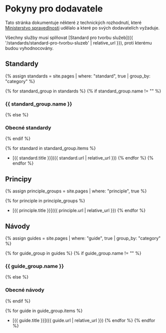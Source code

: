 # Pokyny pro dodavatele

Tato stránka dokumentuje některé z technických rozhodnutí, které
[Ministerstvo spravedlnosti](https://www.justice.cz) udělalo a které po svých dodavatelích vyžaduje.

Všechny služby musí splňovat [Standard pro tvorbu služeb]({{ '/standards/standard-pro-tvorbu-sluzeb' | relative_url }}), proti kterému budou vyhodnocovány.

## Standardy

{% assign standards = site.pages
  | where: "standard", true
  | group_by: "category" %}

{% for standard_group in standards %}
{% if standard_group.name != "" %}
### {{ standard_group.name }}
{% else %}
### Obecné standardy
{% endif %}

{% for standard in standard_group.items %}
- [{{ standard.title }}]({{ standard.url | relative_url }})
{% endfor %}
{% endfor %}

## Principy

{% assign principle_groups = site.pages
  | where: "principle", true %}

{% for principle in principle_groups %}
- [{{ principle.title }}]({{ principle.url | relative_url }})
{% endfor %}


## Návody

{% assign guides = site.pages
  | where: "guide", true
  | group_by: "category" %}

{% for guide_group in guides %}
{% if guide_group.name != "" %}
### {{ guide_group.name }}
{% else %}
### Obecné návody
{% endif %}

{% for guide in guide_group.items %}
- [{{ guide.title }}]({{ guide.url | relative_url }})
{% endfor %}
{% endfor %}